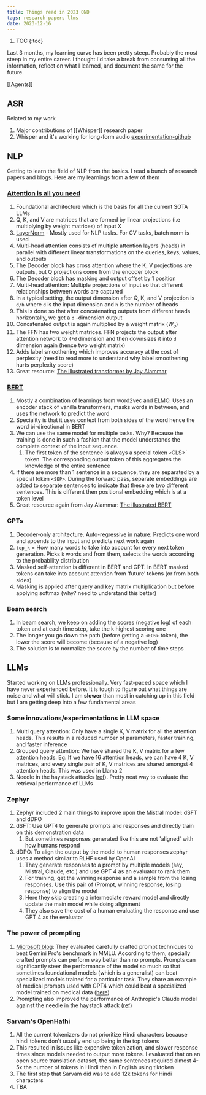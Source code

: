 ```yaml
---
title: Things read in 2023 OND
tags: research-papers llms
date: 2023-12-16
---
```


1. TOC
{:toc}

Last 3 months, my learning curve has been pretty steep. Probably the most steep in my entire career. I thought I'd take a break from consuming all the information, reflect on what I learned, and document the same for the future.

[[Agents]]

## ASR

Related to my work

1. Major contributions of [[Whisper]] research paper
2. Whisper and it's working for long-form audio [experimentation-github](https://github.com/romitjain/whisper-longform)

## NLP

Getting to learn the field of NLP from the basics. I read a bunch of research papers and blogs. Here are my learnings from a few of them

### [Attention is all you need](https://arxiv.org/abs/1706.03762)

1. Foundational architecture which is the basis for all the current SOTA LLMs
2. Q, K, and V are matrices that are formed by linear projections (i.e multiplying by weight matrices) of input X
3. [LayerNorm](https://www.pinecone.io/learn/batch-layer-normalization/) - Mostly used for NLP tasks. For CV tasks, batch norm is used
4. Multi-head attention consists of multiple attention layers (heads) in parallel with different linear transformations on the queries, keys, values, and outputs
5. The Decoder block has cross attention where the K, V projections are outputs, but Q projections come from the encoder block
6. The Decoder block has masking and output offset by 1 position
7. Multi-head attention: Multiple projections of input so that different relationships between words are captured
8. In a typical setting, the output dimension after Q, K, and V projection is `d/h` where `d` is the input dimension and `h` is the number of heads
9. This is done so that after concatenating outputs from different heads horizontally, we get a `d` -dimension output
10. Concatenated output is again multiplied by a weight matrix ($W_{o}$)
11. The FFN has two weight matrices. FFN projects the output after attention network to `4*d` dimension and then downsizes it into `d` dimension again (hence two weight matrix)
12. Adds label smoothening which improves accuracy at the cost of perplexity (need to read more to understand why label smoothening hurts perplexity score)
13. Great resource: [The illustrated transformer by Jay Alammar](https://jalammar.github.io/illustrated-transformer/)

### [BERT](https://arxiv.org/abs/1810.04805)

1. Mostly a combination of learnings from word2vec and ELMO. Uses an encoder stack of vanilla transformers, masks words in between, and uses the network to predict the word
2. Speciality is that it uses context from both sides of the word hence the word bi-directional in **B**ERT
3. We can use the same model for multiple tasks. Why? Because the training is done in such a fashion that the model understands the complete context of the input sequence.
   1. The first token of the sentence is always a special token `<`CLS>` token. The corresponding output token of this aggregates the knowledge of the entire sentence
4. If there are more than 1 sentence in a sequence, they are separated by a special token `<SEP>`. During the forward pass, separate embeddings are added to separate sentences to indicate that these are two different sentences. This is different then positional embedding which is at a token level
5. Great resource again from Jay Alammar: [The illustrated BERT](https://jalammar.github.io/illustrated-bert/)

### GPTs

1. Decoder-only architecture. Auto-regressive in nature: Predicts one word and appends to the input and predicts next work again
2. `top_k` = How many words to take into account for every next token generation. Picks `k` words and from them, selects the words according to the probability distribution
3. Masked self-attention is different in BERT and GPT. In BERT masked tokens can take into account attention from ‘future’ tokens (or from both sides)
4. Masking is applied after query and key matrix multiplication but before applying softmax (why? need to understand this better)

### Beam search

1. In beam search, we keep on adding the scores (negative log) of each token and at each time step, take the k highest scoring one
2. The longer you go down the path (before getting a `<EOS>` token), the lower the score will become (because of a negative log)
3. The solution is to normalize the score by the number of time steps

## LLMs

Started working on LLMs professionally. Very fast-paced space which I have never experienced before. It is tough to figure out what things are noise and what will stick. I am **slower** than most in catching up in this field but I am getting deep into a few fundamental areas

### Some innovations/experimentations in LLM space

1. Multi query attention: Only have a single K, V matrix for all the attention heads. This results in a reduced number of parameters, faster training, and faster inference
2. Grouped query attention: We have shared the K, V matrix for a few attention heads. Eg: If we have 16 attention heads, we can have 4 K, V matrices, and every single pair of K, V matrices are shared amongst 4 attention heads. This was used in Llama 2
3. Needle in the haystack attacks ([ref](https://twitter.com/GregKamradt/status/1727018183608193393?t=_Td4CMfCUzGp8I0xYfdntg)). Pretty neat way to evaluate the retrieval performance of LLMs

### Zephyr

1. Zephyr included 2 main things to improve upon the Mistral model: dSFT and dDPO
2. dSFT: Use GPT4 to generate prompts and responses and directly train on this demonstration data
   1. But sometimes responses generated like this are not 'aligned' with how humans respond
3. dDPO: To align the output by the model to human responses zephyr uses a method similar to RLHF used by OpenAI
   1. They generate responses to a prompt by multiple models (say, Mistral, Claude, etc.) and use GPT 4 as an evaluator to rank them
   2. For training, get the winning response and a sample from the losing responses. Use this pair of (Prompt, winning response, losing response) to align the model
   3. Here they skip creating a intermediate reward model and directly update the main model while doing alignment
   4. They also save the cost of a human evaluating the response and use GPT 4 as the evaluator

### The power of prompting

1. [Microsoft blog](https://www.microsoft.com/en-us/research/blog/steering-at-the-frontier-extending-the-power-of-prompting/): They evaluated carefully crafted prompt techniques to beat Gemini Pro's benchmark in MMLU. According to them, specially crafted prompts can perform way better than no prompts. Prompts can significantly steer the performance of the model so much so that sometimes foundational models (which is a generalist) can beat specialized models trained for a particular task. They share an example of medical prompts used with GPT4 which could beat a specialized model trained on medical data ([here](https://www.microsoft.com/en-us/research/blog/the-power-of-prompting/))
2. Prompting also improved the performance of Anthropic's Claude model against the needle in the haystack attack ([ref](https://twitter.com/aparnadhinak/status/1736809013864472954))

### Sarvam's OpenHathi

1. All the current tokenizers do not prioritize Hindi characters because hindi tokens don't usually end up being in the top tokens
2. This resulted in issues like expensive tokenization, and slower response times since models needed to output more tokens. I evaluated that on an open source translation dataset, the same sentences required almost 4-5x the number of tokens in Hindi than in English using tiktoken
3. The first step that Sarvam did was to add 12k tokens for Hindi characters
4. TBA

<!-- ### GPUs

Oh my god, there are so many and so complex things to learn about GPUs. I didn't know where to start from. Luckily from some help from a mentor, I could start to learn more about the internals of GPUs. I still need to gain some practical experience in GPU programming.

(More to be added) -->
